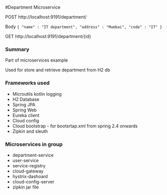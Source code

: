 #Department Microservice

POST http://localhost:9191/department/

Body
`{
"name" : "IT department",
"address" : "Mumbai",
"code" : "IT"
}`

GET http://localhost:9191/department/{id}

### Summary
Part of microservices example

Used for store and retrieve department from H2 db

### Frameworks used
* Microutils kotlin logging
* H2 Database
* Spring JPA 
* Spring Web 
* Eureka client
* Cloud config
* Cloud bootstrap - for bootsrtap.xml from spring 2.4 onwards
* Zipkin and sleuth

### Microservices in group
* department-service
* user-service
* service-registry
* cloud-gateway
* hystrix-dashoard
* cloud-config-server
* zipkin jar file
